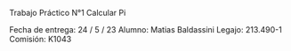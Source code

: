 Trabajo Práctico N°1
  Calcular   Pi
  
Fecha de entrega: 24 / 5 / 23
Alumno: Matias Baldassini
Legajo: 213.490-1
Comisión: K1043
